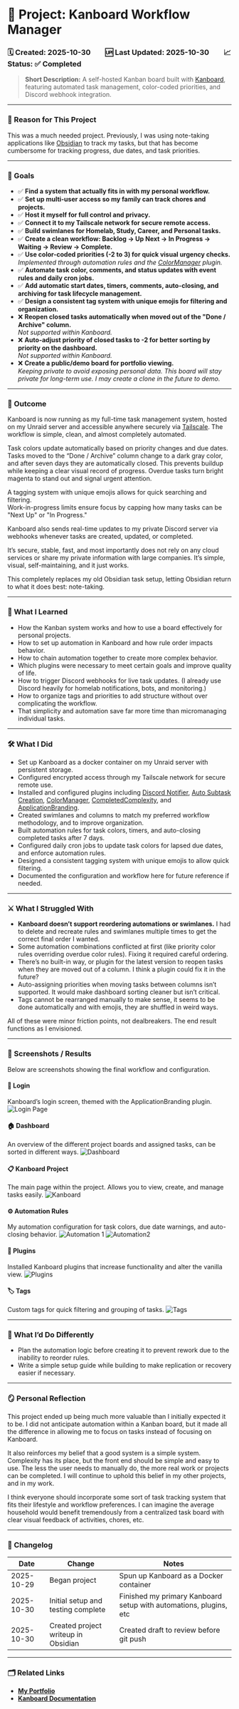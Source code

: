 # 🧩 Project: Kanboard Workflow Manager
### 🗓️ Created: 2025-10-30  🆙 Last Updated: 2025-10-30  📈 Status: ✅ Completed

> **Short Description:** A self-hosted Kanban board built with [Kanboard](https://github.com/kanboard/kanboard), featuring automated task management, color-coded priorities, and Discord webhook integration. 

---
### 🎯 Reason for This Project

This was a much needed project. Previously, I was using note-taking applications like [Obsidian](http://www.obsidian.md) to track my tasks, but that has become cumbersome for tracking progress, due dates, and task priorities.

---

### 🥅 Goals

- ✅ **Find a system that actually fits in with my personal workflow.**
- ✅ **Set up multi-user access so my family can track chores and projects.**
- ✅ **Host it myself for full control and privacy.**
- ✅ **Connect it to my Tailscale network for secure remote access.**
- ✅ **Build swimlanes for Homelab, Study, Career, and Personal tasks.**
- ✅ **Create a clean workflow: Backlog → Up Next → In Progress → Waiting → Review → Complete.**
- ✅ **Use color-coded priorities (-2 to 3) for quick visual urgency checks.** 
    _Implemented through automation rules and the [ColorManager](https://github.com/aljawaid/ColorManager) plugin._
- ✅ **Automate task color, comments, and status updates with event rules and daily cron jobs.**
- ✅ **Add automatic start dates, timers, comments, auto-closing, and archiving for task lifecycle management.**
- ✅ **Design a consistent tag system with unique emojis for filtering and organization.**
- ❌ **Reopen closed tasks automatically when moved out of the "Done / Archive" column.**   
    _Not supported within Kanboard._
- ❌ **Auto-adjust priority of closed tasks to -2 for better sorting by priority on the dashboard.**   
    _Not supported within Kanboard._
- ❌ **Create a public/demo board for portfolio viewing.**  
    _Keeping private to avoid exposing personal data. This board will stay private for long-term use. I may create a clone in the future to demo._

---

### 🧾 Outcome

Kanboard is now running as my full-time task management system, hosted on my Unraid server and accessible anywhere securely via [Tailscale](https://tailscale.com). The workflow is simple, clean, and almost completely automated.

Task colors update automatically based on priority changes and due dates. 
Tasks moved to the “Done / Archive” column change to a dark gray color, and after seven days they are automatically closed. This prevents buildup while keeping a clear visual record of progress. 
Overdue tasks turn bright magenta to stand out and signal urgent attention.

A tagging system with unique emojis allows for quick searching and filtering. <br>
Work-in-progress limits ensure focus by capping how many tasks can be "Next Up" or "In Progress."

Kanboard also sends real-time updates to my private Discord server via webhooks whenever tasks are created, updated, or completed.

It’s secure, stable, fast, and most importantly does not rely on any cloud services or share my private information with large companies. It’s simple, visual, self-maintaining, and it just works.

This completely replaces my old Obsidian task setup, letting Obsidian return to what it does best: note-taking.

---

### 🧠 What I Learned

- How the Kanban system works and how to use a board effectively for personal projects.  
- How to set up automation in Kanboard and how rule order impacts behavior.  
- How to chain automation together to create more complex behavior.  
- Which plugins were necessary to meet certain goals and improve quality of life.  
- How to trigger Discord webhooks for live task updates. (I already use Discord heavily for homelab notifications, bots, and monitoring.)  
- How to organize tags and priorities to add structure without over complicating the workflow.  
- That simplicity and automation save far more time than micromanaging individual tasks.  

---

### 🛠️ What I Did

- Set up Kanboard as a docker container on my Unraid server with persistent storage.
- Configured encrypted access through my Tailscale network for secure remote use.
- Installed and configured plugins including [Discord Notifier](https://github.com/mateuszpiela/kanboard-discordnotifierplugin), [Auto Subtask Creation](https://github.com/creecros/AutoSubtasks), [ColorManager](https://github.com/aljawaid/ColorManager), [CompletedComplexity](https://gitlab.com/smacz/kanboard-completedcomplexity), and [ApplicationBranding](https://github.com/aljawaid/ApplicationBranding).
- Created swimlanes and columns to match my preferred workflow methodology, and to improve organization.
- Built automation rules for task colors, timers, and auto-closing completed tasks after 7 days.
- Configured daily cron jobs to update task colors for lapsed due dates, and enforce automation rules.
- Designed a consistent tagging system with unique emojis to allow quick filtering.
- Documented the configuration and workflow here for future reference if needed.

---

### ⚔️ What I Struggled With

- **Kanboard doesn’t support reordering automations or swimlanes.** I had to delete and recreate rules and swimlanes multiple times to get the correct final order I wanted.
- Some automation combinations conflicted at first (like priority color rules overriding overdue color rules). Fixing it required careful ordering.
- There’s no built-in way, or plugin for the latest version to reopen tasks when they are moved out of a column. I think a plugin could fix it in the future?
- Auto-assigning priorities when moving tasks between columns isn’t supported. It would make dashboard sorting cleaner but isn’t critical.
- Tags cannot be rearranged manually to make sense, it seems to be done automatically and with emojis, they are shuffled in weird ways.

All of these were minor friction points, not dealbreakers. The end result functions as I envisioned.


---

### 📸 Screenshots / Results
Below are screenshots showing the final workflow and configuration.

#### 🔐 Login
Kanboard’s login screen, themed with the ApplicationBranding plugin.
![Login Page](assets/Login.png)

#### 🏠 Dashboard
An overview of the different project boards and assigned tasks, can be sorted in different ways.
![Dashboard](assets/Dashboard.png)

#### 📋 Kanboard Project
The main page within the project. Allows you to view, create, and manage tasks easily.
![Kanboard](assets/Kanboard.png)
#### ⚙️ Automation Rules
My automation configuration for task colors, due date warnings, and auto-closing behavior.
![Automation 1](assets/Automation1.png)
![Automation2](assets/Automation2.png)
#### 🔌 Plugins
Installed Kanboard plugins that increase functionality and alter the vanilla view.
![Plugins](assets/Plugins.png)
#### 🏷️ Tags
Custom tags for quick filtering and grouping of tasks.
![Tags](assets/Tags.png)



---

### 🔁 What I’d Do Differently

- Plan the automation logic before creating it to prevent rework due to the inability to reorder rules.
- Write a simple setup guide while building to make replication or recovery easier if necessary.

---

### 🪞 Personal Reflection

This project ended up being much more valuable than I initially expected it to be. I did not anticipate automation within a Kanban board, but it made all the difference in allowing me to focus on tasks instead of focusing on Kanboard. 

It also reinforces my belief that a good system is a simple system. Complexity has its place, but the front end should be simple and easy to use. The less the user needs to manually do, the more real work or projects can be completed. I will continue to uphold this belief in my other projects, and in my work.

I think everyone should incorporate some sort of task tracking system that fits their lifestyle and workflow preferences. I can imagine the average household would benefit tremendously from a centralized task board with clear visual feedback of activities, chores, etc.

---
### 🧱 Changelog

| Date       | Change                              | Notes                                                             |
| ---------- | ----------------------------------- | ----------------------------------------------------------------- |
| 2025-10-29 | Began project                       | Spun up Kanboard as a Docker container                            |
| 2025-10-30 | Initial setup and testing complete  | Finished my primary Kanboard setup with automations, plugins, etc |
| 2025-10-30 | Created project writeup in Obsidian | Created draft to review before git push                           |

---

### 🗂️ Related Links

- **[My Portfolio](https://github.com/StevenKearney/portfolio)**
- **[Kanboard Documentation](https://docs.kanboard.org/)**

